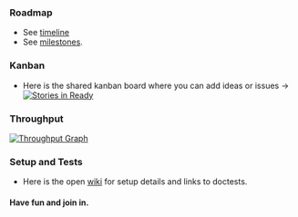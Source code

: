 ### Roadmap
* See [timeline](https://github.com/OpenFlocks/snippy_the_sheep/blob/master/develop/snippy_the_sheep_technology_roadmap.png)
* See [milestones](https://github.com/OpenFlocks/snippy_the_sheep/milestones).

### Kanban
* Here is the shared kanban board where you can add ideas or issues -> [![Stories in Ready](https://badge.waffle.io/OpenFlocks/snippy_the_sheep.png?label=ready&title=Ready)](https://waffle.io/OpenFlocks/snippy_the_sheep)

### Throughput
[![Throughput Graph](https://graphs.waffle.io/OpenFlocks/snippy_the_sheep/throughput.svg)](https://waffle.io/OpenFlocks/snippy_the_sheep/metrics)

### Setup and Tests
* Here is the open [wiki](https://github.com/OpenFlocks/snippy_the_sheep/wiki) for setup details and links to doctests.

#### Have fun and join in.